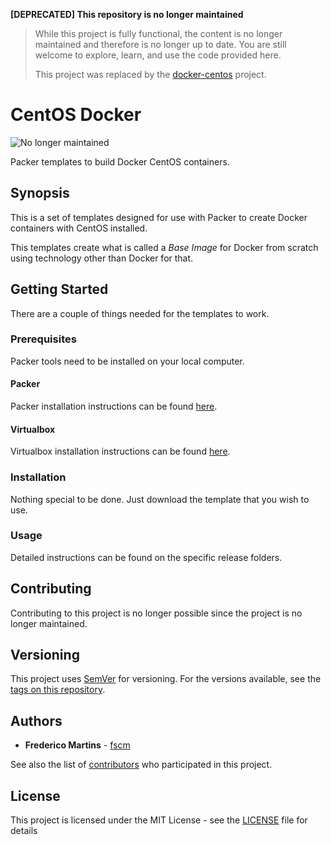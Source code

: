 **[DEPRECATED] This repository is no longer maintained**
> While this project is fully functional, the content is no longer maintained and therefore is no longer up to date. You are still welcome to explore, learn, and use the code provided here.
>
> This project was replaced by the [docker-centos](https://github.com/fscm/docker-centos) project.

# CentOS Docker

![No longer maintained](https://img.shields.io/badge/maintenance-OFF-red.svg?&style=flat-square)

Packer templates to build Docker CentOS containers.

## Synopsis

This is a set of templates designed for use with Packer to create Docker
containers with CentOS installed.

This templates create what is called a *Base Image* for Docker from scratch
using technology other than Docker for that.

## Getting Started

There are a couple of things needed for the templates to work.

### Prerequisites

Packer tools need to be installed on your local computer.

#### Packer

Packer installation instructions can be found [here](https://www.packer.io/docs/installation.html).

#### Virtualbox

Virtualbox installation instructions can be found [here](https://www.virtualbox.org/wiki/Downloads).

### Installation

Nothing special to be done. Just download the template that you wish to use.

### Usage

Detailed instructions can be found on the specific release folders.

## Contributing

Contributing to this project is no longer possible since the project is no
longer maintained.

## Versioning

This project uses [SemVer](http://semver.org/) for versioning. For the versions
available, see the [tags on this repository](https://github.com/fscm/packer-docker-centos/tags).

## Authors

* **Frederico Martins** - [fscm](https://github.com/fscm)

See also the list of [contributors](https://github.com/fscm/packer-docker-centos/contributors)
who participated in this project.

## License

This project is licensed under the MIT License - see the [LICENSE](LICENSE)
file for details
